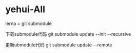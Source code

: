 # yehui-All
lerna + git submodule

下载submodule代码
git submodule update --init --recursive

更新ubmodule代码
git submodule update --remote
